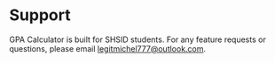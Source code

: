 # Support
GPA Calculator is built for SHSID students. For any feature requests or questions, please email legitmichel777@outlook.com.